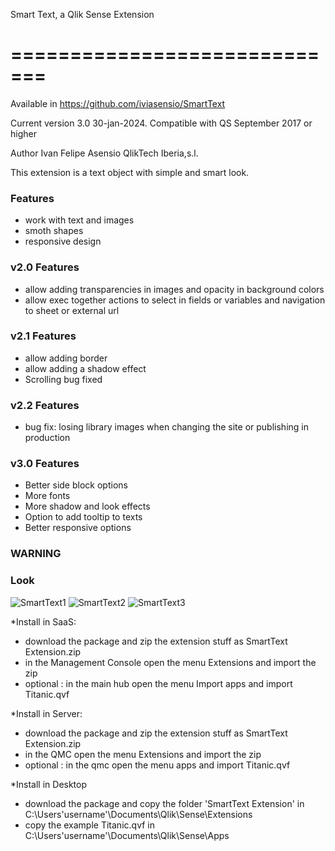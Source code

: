 Smart Text, a Qlik Sense Extension 

=============================
==================================

Available in https://github.com/iviasensio/SmartText

Current version 3.0 30-jan-2024. Compatible with QS September 2017 or higher

Author Ivan Felipe Asensio QlikTech Iberia,s.l.

This extension is a text object with simple and smart look.

### Features
- work with text and images 
- smoth shapes
- responsive design 

### v2.0 Features
- allow adding transparencies in images and opacity in background colors
- allow exec together actions to select in fields or variables and navigation to sheet or external url

### v2.1 Features
- allow adding border
- allow adding a shadow effect
- Scrolling bug fixed

### v2.2 Features
- bug fix: losing library images when changing the site or publishing in production

### v3.0 Features
- Better side block options
- More fonts
- More shadow and look effects
- Option to add tooltip to texts
- Better responsive options

### WARNING

### Look
![SmartText1](https://user-images.githubusercontent.com/11334576/162000315-c1d955a6-f19c-4c35-aa09-077cf0eb19be.png)
![SmartText2](https://user-images.githubusercontent.com/11334576/162000879-5d4831fe-ea1c-4c10-af3f-04603bdeba4c.png)
![SmartText3](https://user-images.githubusercontent.com/11334576/162001416-a18da0e4-40a9-44de-b2f4-c8f6a16cc4de.png)

*Install in SaaS:
- download the package and zip the extension stuff as SmartText Extension.zip
- in the Management Console open the menu Extensions and import the zip
- optional : in the main hub open the menu Import apps and import Titanic.qvf

*Install in Server:
- download the package and zip the extension stuff as SmartText Extension.zip
- in the QMC open the menu Extensions and import the zip
- optional : in the qmc open the menu apps and import Titanic.qvf

*Install in Desktop
- download the package and copy the folder 'SmartText Extension' in C:\Users\'username'\Documents\Qlik\Sense\Extensions
- copy the example Titanic.qvf in C:\Users\'username'\Documents\Qlik\Sense\Apps


